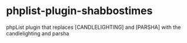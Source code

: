 # phplist-plugin-shabbostimes
phpList plugin that replaces [CANDLELIGHTING] and [PARSHA] with the candlelighting and parsha
